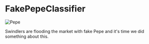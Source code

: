 # FakePepeClassifier


![Pepe](https://raw.githubusercontent.com/abhishekbanthia/FakePepeClassifier/master/random.jpg "Pepe")


Swindlers are flooding the market with fake Pepe and it's time we did something about this.

